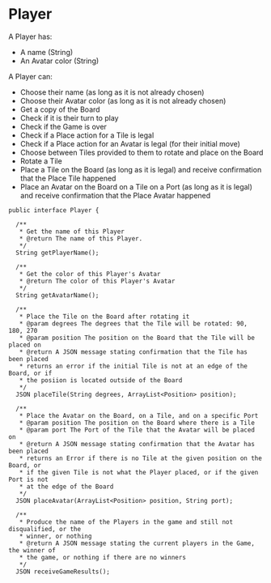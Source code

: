 # Player

A Player has:
* A name (String)
* An Avatar color (String)

A Player can:
* Choose their name (as long as it is not already chosen)
* Choose their Avatar color (as long as it is not already chosen)
* Get a copy of the Board
* Check if it is their turn to play
* Check if the Game is over
* Check if a Place action for a Tile is legal
* Check if a Place action for an Avatar is legal (for their initial move)
* Choose between Tiles provided to them to rotate and place on the Board
* Rotate a Tile
* Place a Tile on the Board (as long as it is legal) and receive confirmation that the Place Tile happened
* Place an Avatar on the Board on a Tile on a Port (as long as it is legal) and receive confirmation that the Place Avatar happened

```
public interface Player {
```

```
  /**
   * Get the name of this Player
   * @return The name of this Player.
   */
  String getPlayerName();
```

```
  /**
   * Get the color of this Player's Avatar
   * @return The color of this Player's Avatar
   */
  String getAvatarName();
```

```
  /**
   * Place the Tile on the Board after rotating it
   * @param degrees The degrees that the Tile will be rotated: 90, 180, 270
   * @param position The position on the Board that the Tile will be placed on
   * @return A JSON message stating confirmation that the Tile has been placed
   * returns an error if the initial Tile is not at an edge of the Board, or if
   * the posiion is located outside of the Board
   */
  JSON placeTile(String degrees, ArrayList<Position> position);
```

```
  /**
   * Place the Avatar on the Board, on a Tile, and on a specific Port
   * @param position The position on the Board where there is a Tile
   * @param port The Port of the Tile that the Avatar will be placed on
   * @return A JSON message stating confirmation that the Avatar has been placed
   * returns an Error if there is no Tile at the given position on the Board, or
   * if the given Tile is not what the Player placed, or if the given Port is not
   * at the edge of the Board
   */
  JSON placeAvatar(ArrayList<Position> position, String port);
```

```
  /**
   * Produce the name of the Players in the game and still not disqualified, or the 
   * winner, or nothing
   * @return A JSON message stating the current players in the Game, the winner of
   * the game, or nothing if there are no winners
   */
  JSON receiveGameResults();
```